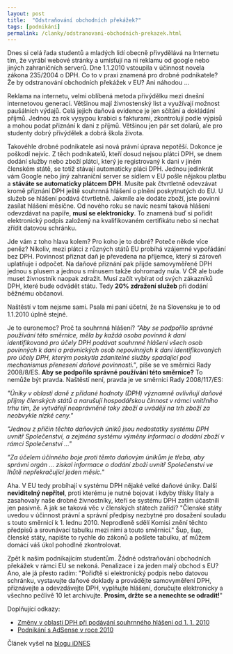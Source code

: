 ```yaml
---
layout: post
title:  "Odstraňování obchodních překážek?"
tags: [podnikání]
permalink: /clanky/odstranovani-obchodnich-prekazek.html
---
```


Dnes si celá řada studentů a mladých lidí obecně přivydělává na Internetu tím, že vyrábí webové stránky a umísťují na ni reklamu od google nebo jiných zahraničních serverů. Dne 1.1.2010 vstoupila v účinnost novela zákona 235/2004 o DPH. Co to v praxi znamená pro drobné podnikatele? Že by odstranování obchodních překážek v EU? Ani náhodou ...

Reklama na internetu, velmi oblíbená metoda přivýdělku mezi dnešní internetovou generací. Většinou mají živnostenský list a využívají možnost paušálních výdajů. Celá jejich daňová evidence je jen sčítání a dokládání příjmů. Jednou za rok vysypou krabici s fakturami, zkontrolují podle výpisů a mohou podat přiznání k dani z příjmů. Většinou jen pár set dolarů, ale pro studenty dobrý přivýdělek a dobrá škola života.

Takovéhle drobné podnikatele asi nová právní úprava nepotěší. Dokonce je poškodí nejvíc. Z těch podnikatelů, kteří dosud nejsou plátci DPH, se dnem dodání služby nebo zboží plátci, který je registrovaný k dani v jiném členském státě, se totiž stávají automaticky pláci DPH. Jednou jedinkrát vám Google nebo jiný zahraniční server se sídlem v EU pošle nějakou platbu a **stáváte se automaticky plátcem DPH**. Musíte pak čtvrtletně odevzávat kromě přiznání DPH ještě souhrnná hlášení o plnění poskytnutých do EU. U služeb se hlášení podává čtvrtletně. Jakmile ale dodáte zboží, jste povinni zasílat hlášení měsíčne. Od nového roku se navíc nesmí taková hlášení odevzdávat na papíře, **musí se elektronicky**. To znamená buď si pořídit elektronický podpis založený na kvalifikovaném certifikátu nebo si nechat zřídit datovou schránku.

Jde vám z toho hlava kolem? Pro koho je to dobré? Poteče někde více peněz? Nikoliv, mezi plátci z různých států EU probíhá vzájemné vypořádání bez DPH. Povinnost přiznat daň je převedena na příjemce, který si zároveň uplatňuje i odpočet. Na daňové přiznání pak přijde samovyměřené DPH jednou s plusem a jednou s mínusem takže dohromady nula. V ČR ale bude muset živnostník naopak zdražit. Musí začít vybírat od svých zákazníků DPH, které bude odvádět státu. Tedy **20% zdražení služeb** při dodání běžnému občanovi.

Naštěstí v tom nejsme sami. Psala mi paní účetní, že na Slovensku je to od 1.1.2010 úplně stejné.

Je to euronemoc? Proč ta souhrnná hlášení? *"Aby se podpořilo správné používání této směrnice, měla by každá osoba povinná k dani identifikovaná pro účely DPH podávat souhrnné hlášení všech osob povinných k dani a právnických osob nepovinných k dani identifikovaných pro účely DPH, kterým poskytla zdanitelné služby spadající pod mechanismus přenesení daňové povinnosti."*, píše se ve směrnici Rady 2008/8/ES. **Aby se podpořilo správné používání této směrnice?** To nemůže být pravda. Naštěstí není, pravda je ve směrnici Rady 2008/117/ES:

*"Úniky v oblasti daně z přidané hodnoty (DPH) významně ovlivňují daňové příjmy členských států a narušují hospodářskou činnost v rámci vnitřního trhu tím, že vytvářejí neoprávněné toky zboží a uvádějí na trh zboží za neobvykle nízké ceny."*

*"Jednou z příčin těchto daňových úniků jsou nedostatky systému DPH uvnitř Společenství, a zejména systému výměny informací o dodání zboží v rámci Společenství ..."*

*"Za účelem účinného boje proti těmto daňovým únikům je třeba, aby správní orgán ... získal informace o dodání zboží uvnitř Společenství ve lhůtě nepřekračující jeden měsíc."*

Aha. V EU tedy probíhají v systému DPH nějaké velké daňové úniky. Další **neviditelný nepřítel**, proti kterému je nutné bojovat i kdyby třísky lítaly a zasahovaly naše drobné živnostníky, kteří se systému DPH zatím účastnili jen pasivně. A jak se taková věc v členských státech zařídí? "Členské státy uvedou v účinnost právní a správní předpisy nezbytné pro dosažení souladu s touto směrnicí k 1. lednu 2010. Neprodleně sdělí Komisi znění těchto předpisů a srovnávací tabulku mezi nimi a touto směrnicí." Šup, šup, členské státy, napište to rychle do zákonů a pošlete tabulku, ať můžem domácí váš úkol pohodlně zkontrolovat.

Zpět k našim podnikajícím studentům. Žádné odstraňování obchodních překážek v rámci EU se nekoná. Penalizace i za jeden malý obchod s EU? Ano, ale já přesto radím: "Pořiďtě si elektronický podpis nebo datovou schránku, vystavujte daňové doklady a provádějte samovyměření DPH, přiznávejte a odevzdávejte DPH, vyplňujte hlášení, doručujte elektronicky a všechno pečlivě 10 let archivujte. **Prosím, držte se a nenechte se odradit!**"

Doplňující odkazy:

* [Změny v oblasti DPH při podávání souhrnného hlášení od 1. 1. 2010](http://cds.mfcr.cz/cps/rde/xchg/SID-3EA9846C-862CE9FD/cds/xsl/legislativa_metodika_9962.html?year=0)
* [Podnikání s AdSense v roce 2010](http://kryl.info/clanek/638-podnikani-s-adsense-v-roce-2010)

Článek vyšel na [blogu iDNES](http://jirikubicek.blog.idnes.cz/c/120698/Odstranovani-obchodnich-prekazek.html)
